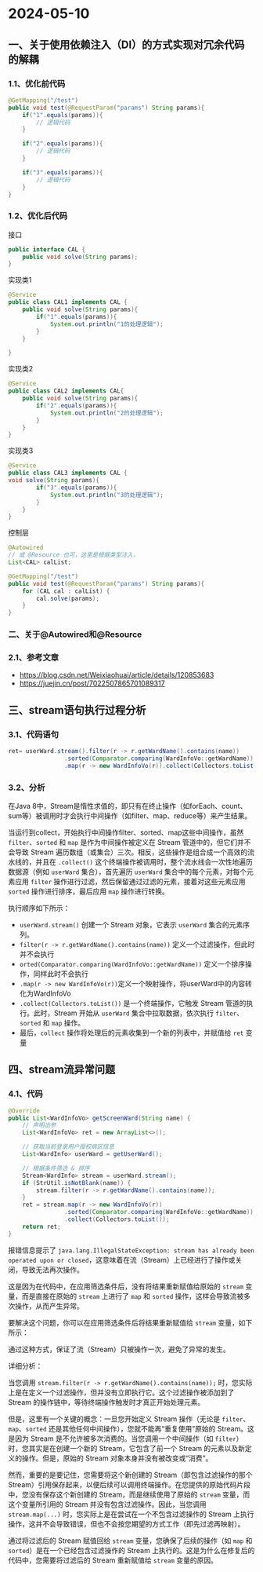 # 2024-05-10

## 一、关于使用依赖注入（DI）的方式实现对冗余代码的解耦

### 1.1、优化前代码

```java
@GetMapping("/test")
public void test(@RequestParam("params") String params){
    if("1".equals(params)){
        // 逻辑代码
    }

    if("2".equals(params)){
        // 逻辑代码
    }

    if("3".equals(params)){
        // 逻辑代码
    }
}
```

### 1.2、优化后代码

接口

```java
public interface CAL {
    public void solve(String params);
}
```

实现类1

```java
@Service
public class CAL1 implements CAL {
    public void solve(String params){
        if("1".equals(params)){
            System.out.println("1的处理逻辑");
        }
    }

}
```

实现类2

```java
@Service
public class CAL2 implements CAL{
    public void solve(String params){
        if("2".equals(params)){
            System.out.println("2的处理逻辑");
        }
    }
}

```

实现类3

```java
@Service
public class CAL3 implements CAL {
void solve(String params){
        if("3".equals(params)){
            System.out.println("3的处理逻辑");
        }
    }
}

```

控制层

```java
@Autowired
// 或 @Resource 也可，这里是根据类型注入，
List<CAL> calList;

@GetMapping("/test")
public void test(@RequestParam("params") String params){
    for (CAL cal : calList) {
        cal.solve(params);
    }
}
```





### 二、关于@Autowired和@Resource

### 2.1、参考文章

- https://blog.csdn.net/Weixiaohuai/article/details/120853683
- https://juejin.cn/post/7022507865701089317



## 三、stream语句执行过程分析

### 3.1、代码语句

```java
ret= userWard.stream().filter(r -> r.getWardName().contains(name))
                .sorted(Comparator.comparing(WardInfoVo::getWardName))
                .map(r -> new WardInfoVo(r)).collect(Collectors.toList());
```

### 3.2、分析

在Java 8中，Stream是惰性求值的，即只有在终止操作（如forEach、count、sum等）被调用时才会执行中间操作（如filter、map、reduce等）来产生结果。

当运行到collect，开始执行中间操作filter、sorted、map这些中间操作，虽然 `filter`、`sorted` 和 `map` 是作为中间操作被定义在 Stream 管道中的，但它们并不会导致 Stream 遍历数组（或集合）三次。相反，这些操作是组合成一个高效的流水线的，并且在 `.collect()` 这个终端操作被调用时，整个流水线会一次性地遍历数据源（例如 `userWard` 集合），首先遍历 `userWard` 集合中的每个元素，对每个元素应用 `filter` 操作进行过滤，然后保留通过过滤的元素，接着对这些元素应用 `sorted` 操作进行排序，最后应用 `map` 操作进行转换。

执行顺序如下所示：

- `userWard.stream()` 创建一个 Stream 对象，它表示 `userWard` 集合的元素序列。
- `filter(r -> r.getWardName().contains(name))` 定义一个过滤操作，但此时并不会执行
- `orted(Comparator.comparing(WardInfoVo::getWardName))` 定义一个排序操作，同样此时不会执行
- `.map(r -> new WardInfoVo(r))`定义一个映射操作，将userWard中的内容转化为WardInfoVo
- `.collect(Collectors.toList())` 是一个终端操作，它触发 Stream 管道的执行。此时，Stream 开始从 `userWard` 集合中拉取数据，依次执行 `filter`、`sorted` 和 `map` 操作。
- 最后，`collect` 操作将处理后的元素收集到一个新的列表中，并赋值给 `ret` 变量



## 四、stream流异常问题

### 4.1、代码

```java
@Override
public List<WardInfoVo> getScreenWard(String name) {
    // 声明出参
    List<WardInfoVo> ret = new ArrayList<>();

    // 获取当前登录用户授权病区信息
    List<WardInfo> userWard = getUserWard();

    // 根据条件筛选 & 排序
    Stream<WardInfo> stream = userWard.stream();
    if (StrUtil.isNotBlank(name)) {
        stream.filter(r -> r.getWardName().contains(name));
    }
    ret = stream.map(r -> new WardInfoVo(r))
                .sorted(Comparator.comparing(WardInfoVo::getWardName))
                .collect(Collectors.toList());
    return ret;
}
```

报错信息提示了 `java.lang.IllegalStateException: stream has already been operated upon or closed`，这意味着在流（Stream）上已经进行了操作或关闭，导致无法再次操作。

这是因为在代码中，在应用筛选条件后，没有将结果重新赋值给原始的 `stream` 变量，而是直接在原始的 `stream` 上进行了 `map` 和 `sorted` 操作，这样会导致流被多次操作，从而产生异常。

要解决这个问题，你可以在应用筛选条件后将结果重新赋值给 `stream` 变量，如下所示：

通过这种方式，保证了流（Stream）只被操作一次，避免了异常的发生。



详细分析：

当您调用 `stream.filter(r -> r.getWardName().contains(name));` 时，您实际上是在定义一个过滤操作，但并没有立即执行它。这个过滤操作被添加到了 Stream 的操作链中，等待终端操作触发时才真正开始处理元素。

但是，这里有一个关键的概念：一旦您开始定义 Stream 操作（无论是 `filter`、`map`、`sorted` 还是其他任何中间操作），您就不能再“重复使用”原始的 Stream。这是因为 Stream 是不允许被多次消费的。当您调用一个中间操作（如 `filter`）时，您其实是在创建一个新的 Stream，它包含了前一个 Stream 的元素以及新定义的操作。但是，原始的 Stream 对象本身并没有被改变或“消费”。

然而，重要的是要记住，您需要将这个新创建的 Stream（即包含过滤操作的那个 Stream）引用保存起来，以便后续可以调用终端操作。在您提供的原始代码片段中，您没有保存这个新创建的 Stream，而是继续使用了原始的 `stream` 变量，而这个变量所引用的 Stream 并没有包含过滤操作。因此，当您调用 `stream.map(...)` 时，您实际上是在尝试在一个不包含过滤操作的 Stream 上执行操作，这并不会导致错误，但也不会按您期望的方式工作（即先过滤再映射）。

通过将过滤后的 Stream 赋值回给 `stream` 变量，您确保了后续的操作（如 `map` 和 `sorted`）是在一个已经包含过滤操作的 Stream 上执行的。这是为什么在修复后的代码中，您需要将过滤后的 Stream 重新赋值给 `stream` 变量的原因。